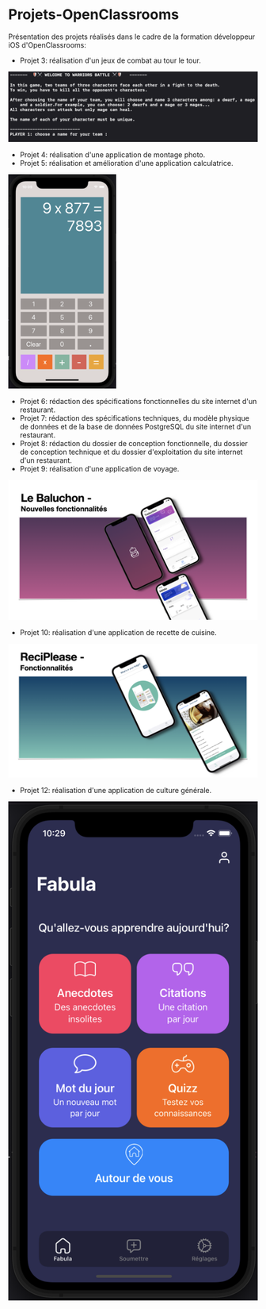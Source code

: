 # Projets-OpenClassrooms

Présentation des projets réalisés dans le cadre de la formation développeur iOS d'OpenClassrooms:

- Projet 3: réalisation d'un jeux de combat au tour le tour.

![](images/projet3image.png)

- Projet 4: réalisation d'une application de montage photo.
- Projet 5: réalisation et amélioration d'une application calculatrice.

<img src="images/projet5image.png" width=218 height=432>

- Projet 6: rédaction des spécifications fonctionnelles du site internet d'un restaurant.
- Projet 7: rédaction des spécifications techniques, du modèle physique de données et de la base de données PostgreSQL du site internet d'un restaurant.
- Projet 8: rédaction du dossier de conception fonctionnelle, du dossier de conception technique et du dossier d'exploitation du site internet d'un restaurant.
- Projet 9: réalisation d'une application de voyage.

![](images/projet9image.png)

- Projet 10: réalisation d'une application de recette de cuisine.

![](images/projet10image.png)

- Projet 12: réalisation d'une application de culture générale. 

![](images/projet12image.png)

